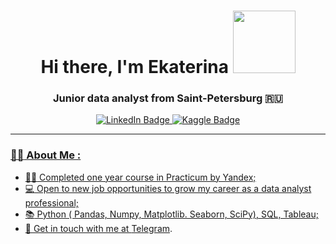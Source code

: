 <h1 align="center">Hi there, I'm Ekaterina</a>  
 <img src="https://media.giphy.com/media/Qp8JVw4n37No6spF3s/giphy.gif" width="100"/>
<h3 align="center"> Junior data analyst from Saint-Petersburg 🇷🇺</h3>


<div id="badges", align="center">
 <a href="https://www.linkedin.com/in/vasileva-ek/">
  <img src="https://img.shields.io/badge/LinkedIn-blue?style=for-the-badge&logo=linkedin&logoColor=white" alt="LinkedIn Badge"/>
</a>
 <a href="https://www.kaggle.com/katerinvas/">
  <img src="https://img.shields.io/badge/Kaggle-035a7d?style=for-the-badge&logo=kaggle&logoColor=white" alt="Kaggle Badge"/>
<div id="badges", align="center">
<img src="https://komarev.com/ghpvc/?username=ekaterinavasil&style=flat-square&color=blue" alt=""/>
</div>
</div>

----
### :woman_technologist: About Me :
 
- :woman_student: Completed one year course in Practicum by Yandex;
- :computer: Open to new job opportunities to grow my career as a data analyst professional;
- :books: Python ( Pandas, Numpy, Matplotlib. Seaborn, SciPy), SQL, Tableau;
- :speech_balloon: Get in touch with me at [Telegram](https://t.me/katachai).
